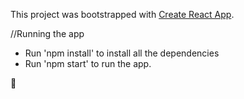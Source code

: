 This project was bootstrapped with [Create React App](https://github.com/facebook/create-react-app).

//Running the app

- Run 'npm install' to install all the dependencies 
- Run 'npm start' to run the app.

🍻
